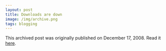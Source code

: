 ```yaml
---
layout: post
title: Downloads are down
image: /img/archive.png
tags: blogging
---
```

This archived post was originally published on December 17, 2008. Read it [here](/alex.ciobanu.org/index7ea6.html).
